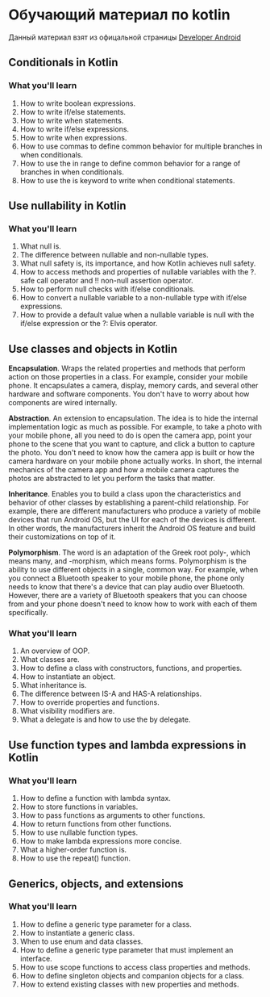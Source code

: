 # Обучающий материал по kotlin
Данный материал взят из офицальной страницы [Developer Android](https://developer.android.com/courses/android-basics-compose/unit-2)

## Conditionals in Kotlin
### What you'll learn
1. How to write boolean expressions.
2. How to write if/else statements.
3. How to write when statements.
4. How to write if/else expressions.
5. How to write when expressions.
6. How to use commas to define common behavior for multiple branches in when conditionals.
7. How to use the in range to define common behavior for a range of branches in when conditionals.
8. How to use the is keyword to write when conditional statements.

## Use nullability in Kotlin
### What you'll learn
1. What null is.
2. The difference between nullable and non-nullable types.
3. What null safety is, its importance, and how Kotlin achieves null safety.
4. How to access methods and properties of nullable variables with the ?. safe call operator and !! non-null assertion operator.
5. How to perform null checks with if/else conditionals.
6. How to convert a nullable variable to a non-nullable type with if/else expressions.
7. How to provide a default value when a nullable variable is null with the if/else expression or the ?: Elvis operator.

## Use classes and objects in Kotlin
**Encapsulation**. Wraps the related properties and methods that perform action on those properties in a class. For example, consider your mobile phone. It encapsulates a camera, display, memory cards, and several other hardware and software components. You don't have to worry about how components are wired internally.

**Abstraction**. An extension to encapsulation. The idea is to hide the internal implementation logic as much as possible. For example, to take a photo with your mobile phone, all you need to do is open the camera app, point your phone to the scene that you want to capture, and click a button to capture the photo. You don't need to know how the camera app is built or how the camera hardware on your mobile phone actually works. In short, the internal mechanics of the camera app and how a mobile camera captures the photos are abstracted to let you perform the tasks that matter.

**Inheritance**. Enables you to build a class upon the characteristics and behavior of other classes by establishing a parent-child relationship. For example, there are different manufacturers who produce a variety of mobile devices that run Android OS, but the UI for each of the devices is different. In other words, the manufacturers inherit the Android OS feature and build their customizations on top of it.

**Polymorphism**. The word is an adaptation of the Greek root poly-, which means many, and -morphism, which means forms. Polymorphism is the ability to use different objects in a single, common way. For example, when you connect a Bluetooth speaker to your mobile phone, the phone only needs to know that there's a device that can play audio over Bluetooth. However, there are a variety of Bluetooth speakers that you can choose from and your phone doesn't need to know how to work with each of them specifically.

### What you'll learn
1. An overview of OOP.
2. What classes are.
3. How to define a class with constructors, functions, and properties.
4. How to instantiate an object.
5. What inheritance is.
6. The difference between IS-A and HAS-A relationships.
7. How to override properties and functions.
8. What visibility modifiers are.
9. What a delegate is and how to use the by delegate.


## Use function types and lambda expressions in Kotlin
### What you'll learn
1. How to define a function with lambda syntax.
2. How to store functions in variables.
3. How to pass functions as arguments to other functions.
4. How to return functions from other functions.
5. How to use nullable function types.
6. How to make lambda expressions more concise.
7. What a higher-order function is.
8. How to use the repeat() function.


## Generics, objects, and extensions
### What you'll learn
1. How to define a generic type parameter for a class.
2. How to instantiate a generic class.
3. When to use enum and data classes.
4. How to define a generic type parameter that must implement an interface.
5. How to use scope functions to access class properties and methods.
6. How to define singleton objects and companion objects for a class.
7. How to extend existing classes with new properties and methods.
